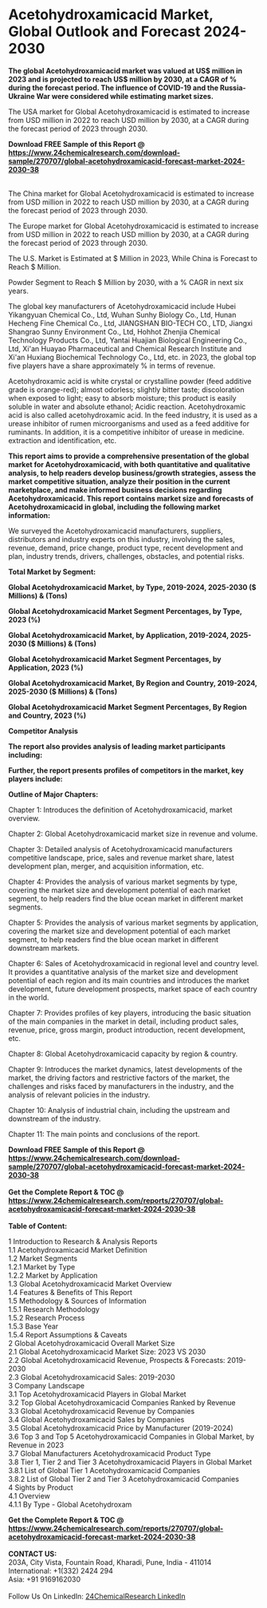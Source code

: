 <h1>Acetohydroxamicacid Market, Global Outlook and Forecast 2024-2030</h1><p><strong>The global Acetohydroxamicacid market was valued at US$ million in 2023 and is projected to reach US$ million by 2030, at a CAGR of % during the forecast period. The influence of COVID-19 and the Russia-Ukraine War were considered while estimating market sizes.</strong></p><p>
</p><p>The USA market for Global Acetohydroxamicacid is estimated to increase from USD million in 2022 to reach USD million by 2030, at a CAGR during the forecast period of 2023 through 2030.</p><div><b>Download FREE Sample of this Report @ 
            <a href="https://www.24chemicalresearch.com/download-sample/270707/global-acetohydroxamicacid-forecast-market-2024-2030-38">
            https://www.24chemicalresearch.com/download-sample/270707/global-acetohydroxamicacid-forecast-market-2024-2030-38</a></b></div><br><p>
</p><p>The China market for Global Acetohydroxamicacid is estimated to increase from USD million in 2022 to reach USD million by 2030, at a CAGR during the forecast period of 2023 through 2030.</p><p>
</p><p>The Europe market for Global Acetohydroxamicacid is estimated to increase from USD million in 2022 to reach USD million by 2030, at a CAGR during the forecast period of 2023 through 2030.</p><p>
</p><p>The U.S. Market is Estimated at $ Million in 2023, While China is Forecast to Reach $ Million.</p><p>
Powder Segment to Reach $ Million by 2030, with a % CAGR in next six years.</p><p>
The global key manufacturers of Acetohydroxamicacid include Hubei Yikangyuan Chemical Co., Ltd, Wuhan Sunhy Biology Co., Ltd, Hunan Hecheng Fine Chemical Co., Ltd, JIANGSHAN BIO-TECH CO., LTD, Jiangxi Shangrao Sunny Environment Co., Ltd, Hohhot Zhenjia Chemical Technology Products Co., Ltd, Yantai Huajian Biological Engineering Co., Ltd, Xi'an Huayao Pharmaceutical and Chemical Research Institute and Xi'an Huxiang Biochemical Technology Co., Ltd, etc. in 2023, the global top five players have a share approximately % in terms of revenue.</p><p>
Acetohydroxamic acid is white crystal or crystalline powder (feed additive grade is orange-red); almost odorless; slightly bitter taste; discoloration when exposed to light; easy to absorb moisture; this product is easily soluble in water and absolute ethanol; Acidic reaction. Acetohydroxamic acid is also called acetohydroxamic acid. In the feed industry, it is used as a urease inhibitor of rumen microorganisms and used as a feed additive for ruminants. In addition, it is a competitive inhibitor of urease in medicine. extraction and identification, etc.</p><p>
<strong>This report aims to provide a comprehensive presentation of the global market for Acetohydroxamicacid, with both quantitative and qualitative analysis, to help readers develop business/growth strategies, assess the market competitive situation, analyze their position in the current marketplace, and make informed business decisions regarding Acetohydroxamicacid. This report contains market size and forecasts of Acetohydroxamicacid in global, including the following market information:</strong></p><p>
</p><p>
</p><p>We surveyed the Acetohydroxamicacid manufacturers, suppliers, distributors and industry experts on this industry, involving the sales, revenue, demand, price change, product type, recent development and plan, industry trends, drivers, challenges, obstacles, and potential risks.</p><p>
<strong>Total Market by Segment:</strong></p><p>
<strong>Global Acetohydroxamicacid Market, by Type, 2019-2024, 2025-2030 ($ Millions) &amp; (Tons)</strong></p><p>
<strong>Global Acetohydroxamicacid Market Segment Percentages, by Type, 2023 (%)</strong></p><p>
</p><p>
<strong>Global Acetohydroxamicacid Market, by Application, 2019-2024, 2025-2030 ($ Millions) &amp; (Tons)</strong></p><p>
<strong>Global Acetohydroxamicacid Market Segment Percentages, by Application, 2023 (%)</strong></p><p>
</p><p>
<strong>Global Acetohydroxamicacid Market, By Region and Country, 2019-2024, 2025-2030 ($ Millions) &amp; (Tons)</strong></p><p>
<strong>Global Acetohydroxamicacid Market Segment Percentages, By Region and Country, 2023 (%)</strong></p><p>
</p><p>
	</p><p>
<strong>Competitor Analysis</strong></p><p>
<strong>The report also provides analysis of leading market participants including:</strong></p><p>
</p><p>
<strong>Further, the report presents profiles of competitors in the market, key players include:</strong></p><p>
</p><p>
<strong>Outline of Major Chapters:</strong></p><p>
</p><p>Chapter 1: Introduces the definition of Acetohydroxamicacid, market overview.</p><p>
Chapter 2: Global Acetohydroxamicacid market size in revenue and volume.</p><p>
Chapter 3: Detailed analysis of Acetohydroxamicacid manufacturers competitive landscape, price, sales and revenue market share, latest development plan, merger, and acquisition information, etc.</p><p>
Chapter 4: Provides the analysis of various market segments by type, covering the market size and development potential of each market segment, to help readers find the blue ocean market in different market segments.</p><p>
Chapter 5: Provides the analysis of various market segments by application, covering the market size and development potential of each market segment, to help readers find the blue ocean market in different downstream markets.</p><p>
Chapter 6: Sales of Acetohydroxamicacid in regional level and country level. It provides a quantitative analysis of the market size and development potential of each region and its main countries and introduces the market development, future development prospects, market space of each country in the world.</p><p>
Chapter 7: Provides profiles of key players, introducing the basic situation of the main companies in the market in detail, including product sales, revenue, price, gross margin, product introduction, recent development, etc.</p><p>
Chapter 8: Global Acetohydroxamicacid capacity by region &amp; country.</p><p>
Chapter 9: Introduces the market dynamics, latest developments of the market, the driving factors and restrictive factors of the market, the challenges and risks faced by manufacturers in the industry, and the analysis of relevant policies in the industry.</p><p>
Chapter 10: Analysis of industrial chain, including the upstream and downstream of the industry.</p><p>
Chapter 11: The main points and conclusions of the report.</p><div><b>Download FREE Sample of this Report @ 
            <a href="https://www.24chemicalresearch.com/download-sample/270707/global-acetohydroxamicacid-forecast-market-2024-2030-38">
            https://www.24chemicalresearch.com/download-sample/270707/global-acetohydroxamicacid-forecast-market-2024-2030-38</a></b></div><br><div><b>Get the Complete Report & TOC @ 
            <a href="https://www.24chemicalresearch.com/reports/270707/global-acetohydroxamicacid-forecast-market-2024-2030-38">
            https://www.24chemicalresearch.com/reports/270707/global-acetohydroxamicacid-forecast-market-2024-2030-38</a></b></div><br>
            <b>Table of Content:</b><p>1 Introduction to Research & Analysis Reports<br />
    1.1 Acetohydroxamicacid Market Definition<br />
    1.2 Market Segments<br />
        1.2.1 Market by Type<br />
        1.2.2 Market by Application<br />
    1.3 Global Acetohydroxamicacid Market Overview<br />
    1.4 Features & Benefits of This Report<br />
    1.5 Methodology & Sources of Information<br />
        1.5.1 Research Methodology<br />
        1.5.2 Research Process<br />
        1.5.3 Base Year<br />
        1.5.4 Report Assumptions & Caveats<br />
2 Global Acetohydroxamicacid Overall Market Size<br />
    2.1 Global Acetohydroxamicacid Market Size: 2023 VS 2030<br />
    2.2 Global Acetohydroxamicacid Revenue, Prospects & Forecasts: 2019-2030<br />
    2.3 Global Acetohydroxamicacid Sales: 2019-2030<br />
3 Company Landscape<br />
    3.1 Top Acetohydroxamicacid Players in Global Market<br />
    3.2 Top Global Acetohydroxamicacid Companies Ranked by Revenue<br />
    3.3 Global Acetohydroxamicacid Revenue by Companies<br />
    3.4 Global Acetohydroxamicacid Sales by Companies<br />
    3.5 Global Acetohydroxamicacid Price by Manufacturer (2019-2024)<br />
    3.6 Top 3 and Top 5 Acetohydroxamicacid Companies in Global Market, by Revenue in 2023<br />
    3.7 Global Manufacturers Acetohydroxamicacid Product Type<br />
    3.8 Tier 1, Tier 2 and Tier 3 Acetohydroxamicacid Players in Global Market<br />
        3.8.1 List of Global Tier 1 Acetohydroxamicacid Companies<br />
        3.8.2 List of Global Tier 2 and Tier 3 Acetohydroxamicacid Companies<br />
4 Sights by Product<br />
    4.1 Overview<br />
        4.1.1 By Type - Global Acetohydroxam</p><div><b>Get the Complete Report & TOC @ 
            <a href="https://www.24chemicalresearch.com/reports/270707/global-acetohydroxamicacid-forecast-market-2024-2030-38">
            https://www.24chemicalresearch.com/reports/270707/global-acetohydroxamicacid-forecast-market-2024-2030-38</a></b></div><br><b>CONTACT US:</b><br>
            203A, City Vista, Fountain Road, Kharadi, Pune, India - 411014<br>
            International: +1(332) 2424 294<br>
            Asia: +91 9169162030 <br><br>
            Follow Us On LinkedIn: <a href="https://www.linkedin.com/company/24chemicalresearch/">24ChemicalResearch LinkedIn</a>